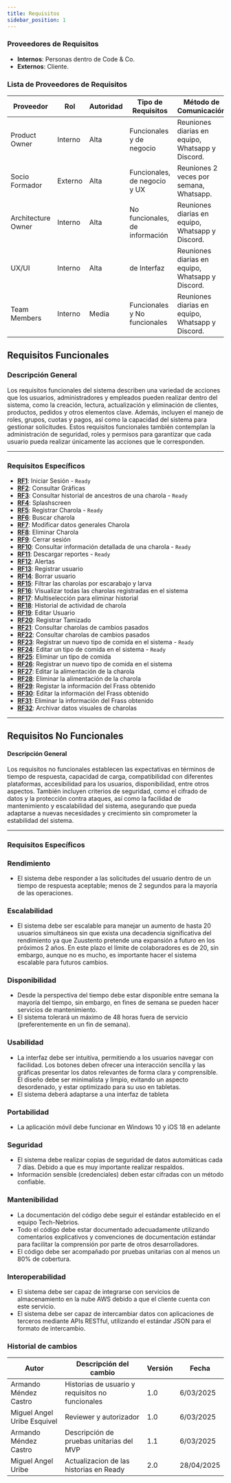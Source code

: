 ```yaml
---
title: Requisitos
sidebar_position: 1
---
```


### **Proveedores de Requisitos**  
   - **Internos**: Personas dentro de Code & Co.  
   - **Externos**: Cliente.  

### **Lista de Proveedores de Requisitos**  

| Proveedor | Rol | Autoridad | Tipo de Requisitos | Método de Comunicación |
|-----------|-----|-----------|--------------------|------------------------|
| Product Owner | Interno | Alta | Funcionales y de negocio | Reuniones diarias en equipo, Whatsapp y Discord.|
| Socio Formador | Externo | Alta | Funcionales, de negocio y UX | Reuniones 2 veces por semana, Whatsapp. |
| Architecture Owner| Interno | Alta | No funcionales, de información | Reuniones diarias en equipo, Whatsapp y Discord.  |
| UX/UI | Interno | Alta | de Interfaz | Reuniones diarias en equipo, Whatsapp y Discord. |
| Team Members | Interno | Media | Funcionales y No funcionales | Reuniones diarias en equipo, Whatsapp y Discord. |


## Requisitos Funcionales

### Descripción General

Los requisitos funcionales del sistema describen una variedad de acciones que los usuarios, administradores y empleados pueden realizar dentro del sistema, como la creación, lectura, actualización y eliminación de clientes, productos, pedidos y otros elementos clave. Además, incluyen el manejo de roles, grupos, cuotas y pagos, así como la capacidad del sistema para gestionar solicitudes. Estos requisitos funcionales también contemplan la administración de seguridad, roles y permisos para garantizar que cada usuario pueda realizar únicamente las acciones que le corresponden.

---

### Requisitos Específicos

- [**RF1**](RF1.md): Iniciar Sesión - `Ready` 
- [**RF2**](RF2.md): Consultar Gráficas 
- [**RF3**](RF3.md): Consultar historial de ancestros de una charola - `Ready`
- [**RF4**](RF4.md): Splashscreen 
- [**RF5**](RF5.md): Registrar Charola - `Ready`
- [**RF6**](RF6.md): Buscar charola 
- [**RF7**](RF7.md): Modificar datos generales Charola
- [**RF8**](RF8.md): Eliminar Charola  
- [**RF9**](RF9.md): Cerrar sesión
- [**RF10**](RF10.md): Consultar información detallada de una charola - `Ready`
- [**RF11**](RF11.md): Descargar reportes - `Ready`
- [**RF12**](RF12.md): Alertas
- [**RF13**](RF13.md): Registrar usuario  
- [**RF14**](RF14.md): Borrar usuario 
- [**RF15**](RF15.md): Filtrar las charolas por escarabajo y larva
- [**RF16**](RF16.md): Visualizar todas las charolas registradas en el sistema  
- [**RF17**](RF17.md): Multiselección para eliminar historial  
- [**RF18**](RF18.md): Historial de actividad de charola 
- [**RF19**](RF19.md): Editar Usuario
- [**RF20**](RF20.md): Registrar Tamizado
- [**RF21**](RF21.md): Consultar charolas de cambios pasados
- [**RF22**](RF22.md): Consultar charolas de cambios pasados
- [**RF23**](RF23.md): Registrar un nuevo tipo de comida en el sistema - `Ready`
- [**RF24**](RF24.md): Editar un tipo de comida en el sistema - `Ready`
- [**RF25**](RF25.md): Eliminar un tipo de comida
- [**RF26**](RF26.md): Registrar un nuevo tipo de comida en el sistema
- [**RF27**](RF27.md): Editar la alimentación de la charola
- [**RF28**](RF28.md): Eliminar la alimentación de la charola 
- [**RF29**](RF29.md): Registar la información del Frass obtenido 
- [**RF30**](RF30.md): Editar la información del Frass obtenido  
- [**RF31**](RF31.md): Eliminar la información del Frass obtenido 
- [**RF32**](RF32.md): Archivar datos visuales de charolas

---

## Requisitos No Funcionales

#### Descripción General

Los requisitos no funcionales establecen las expectativas en términos de tiempo de respuesta, capacidad de carga, compatibilidad con diferentes plataformas, accesibilidad para los usuarios, disponibilidad, entre otros aspectos. También incluyen criterios de seguridad, como el cifrado de datos y la protección contra ataques, así como la facilidad de mantenimiento y escalabilidad del sistema, asegurando que pueda adaptarse a nuevas necesidades y crecimiento sin comprometer la estabilidad del sistema.

---

### Requisitos Específicos

### Rendimiento
- El sistema debe responder a las solicitudes del usuario dentro de un tiempo de respuesta aceptable; menos de 2 segundos para la mayoría de las operaciones.

### Escalabilidad
- El sistema debe ser escalable para manejar un aumento de hasta 20 usuarios simultáneos sin que exista una decadencia significativa del rendimiento ya que Zuustento pretende una expansión a futuro en los próximos 2 años. En este plazo el límite de colaboradores es de 20, sin embargo, aunque no es mucho, es importante hacer el sistema escalable para futuros cambios.

### Disponibilidad
- Desde la perspectiva del tiempo debe estar disponible entre semana la mayoría del tiempo, sin embargo, en fines de semana se pueden hacer servicios de mantenimiento.
- El sistema tolerará un máximo de 48 horas fuera de servicio (preferentemente en un fin de semana).

### Usabilidad
- La interfaz debe ser intuitiva, permitiendo a los usuarios navegar con facilidad. Los botones deben ofrecer una interacción sencilla y las gráficas presentar los datos relevantes de forma clara y comprensible. El diseño debe ser minimalista y limpio, evitando un aspecto desordenado, y estar optimizado para su uso en tabletas.
- El sistema deberá adaptarse a una interfaz de tableta

### Portabilidad
- La aplicación móvil debe funcionar en Windows 10 y iOS 18 en adelante

### Seguridad 
- El sistema debe realizar copias de seguridad de datos automáticas  cada 7 días. Debido a que es muy importante realizar respaldos.
- Información sensible (credenciales) deben estar cifradas con un método confiable.

### Mantenibilidad 
- La documentación del código debe seguir el estándar establecido en el equipo Tech-Nebrios. 
- Todo el código debe estar documentado adecuadamente utilizando comentarios explicativos y convenciones de documentación estándar para facilitar la comprensión por parte de otros desarrolladores.
- El código debe ser acompañado por pruebas unitarias con al menos un 80% de cobertura.

### Interoperabilidad
- El sistema debe ser capaz de integrarse con servicios de almacenamiento en la nube AWS debido a que el cliente cuenta con este servicio.
- El sistema debe ser capaz de intercambiar datos con aplicaciones de terceros mediante APIs RESTful, utilizando el estándar JSON para el formato de intercambio.

### Historial de cambios 
| Autor | Descripción del cambio | Versión | Fecha |
|---------|-------------------------|---------|---------|
| Armando Méndez Castro | Historias de usuario y requisitos no funcionales | 1.0 | 6/03/2025 |
| Miguel Angel Uribe Esquivel  | Reviewer y autorizador | 1.0 | 6/03/2025 |
| Armando Méndez Castro | Descripción de pruebas unitarias del MVP | 1.1 | 6/03/2025 |
| Miguel Angel Uribe | Actualizacion de las historias en Ready | 2.0 | 28/04/2025 |
